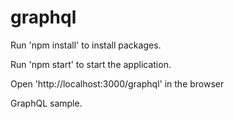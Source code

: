 # graphql

Run 'npm install' to install packages.

Run 'npm start' to start the application.

Open 'http://localhost:3000/graphql' in the browser

GraphQL sample.
